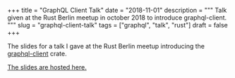 +++
title = "GraphQL Client Talk"
date = "2018-11-01"
description = """
Talk given at the Rust Berlin meetup in october 2018 to introduce
graphql-client.
"""
slug = "graphql-client-talk"
tags = ["graphql", "talk", "rust"]
draft = false
+++

The slides for a talk I gave at the Rust Berlin meetup introducing the
[graphql-client](https://github.com/graphql-rust/graphql-client) crate.

[The slides are hosted here.](/talks/graphql-client-oct-2018)
